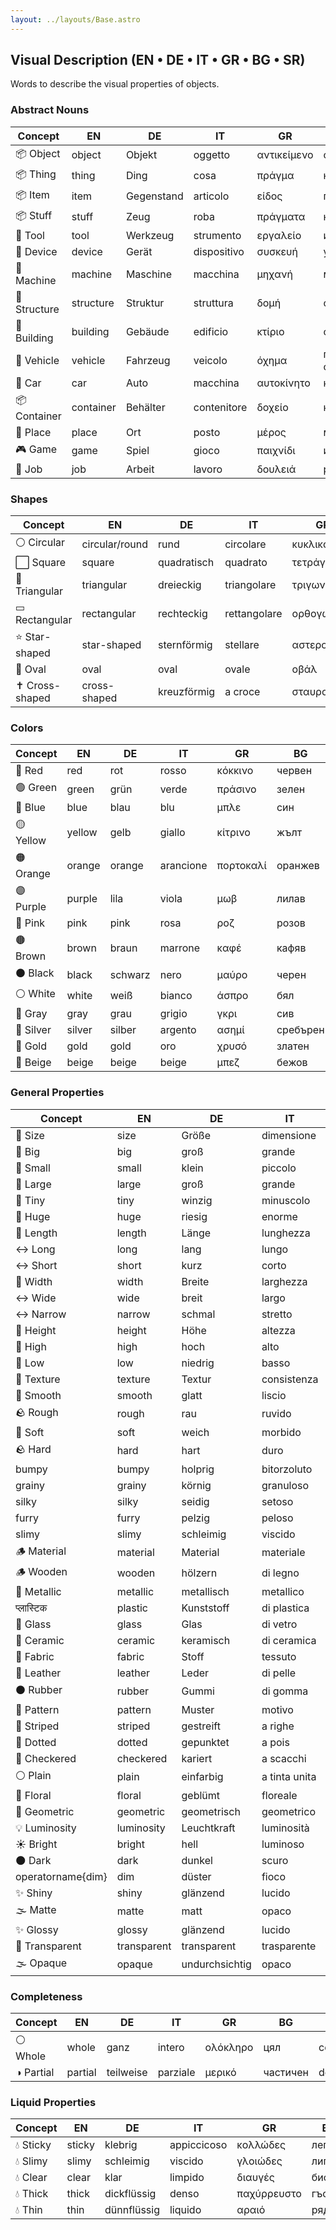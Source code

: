 ```yaml
---
layout: ../layouts/Base.astro
---
```

## Visual Description (EN • DE • IT • GR • BG • SR)

Words to describe the visual properties of objects.

### Abstract Nouns
| Concept | EN | DE | IT | GR | BG | SR |
|---|---|---|---|---|---|---|
| 📦 Object | object | Objekt | oggetto | αντικείμενο | обект | predmet |
| 📦 Thing | thing | Ding | cosa | πράγμα | нещо | stvar |
| 📦 Item | item | Gegenstand | articolo | είδος | предмет | stavka |
| 📦 Stuff | stuff | Zeug | roba | πράγματα | неща | stvari |
| 🔧 Tool | tool | Werkzeug | strumento | εργαλείο | инструмент | alat |
| 🔧 Device | device | Gerät | dispositivo | συσκευή | устройство | uređaj |
| 🔧 Machine | machine | Maschine | macchina | μηχανή | машина | mašina |
| 🏢 Structure | structure | Struktur | struttura | δομή | структура | struktura |
| 🏢 Building | building | Gebäude | edificio | κτίριο | сграда | zgrada |
| 🚗 Vehicle | vehicle | Fahrzeug | veicolo | όχημα | превозно средство | vozilo |
| 🚗 Car | car | Auto | macchina | αυτοκίνητο | кола | auto |
| 📦 Container | container | Behälter | contenitore | δοχείο | контейнер | kontejner |
| 📍 Place | place | Ort | posto | μέρος | място | mesto |
| 🎮 Game | game | Spiel | gioco | παιχνίδι | игра | igra |
| 💼 Job | job | Arbeit | lavoro | δουλειά | работа | posao |

### Shapes
| Concept | EN | DE | IT | GR | BG | SR |
|---|---|---|---|---|---|---|
| ⚪ Circular | circular/round | rund | circolare | κυκλικός | кръгъл | kružan |
| ⬜ Square | square | quadratisch | quadrato | τετράγωνος | квадратен | kvadratan |
| 🔼 Triangular | triangular | dreieckig | triangolare | τριγωνικός | триъгълен | trouglast |
| ▭ Rectangular | rectangular | rechteckig | rettangolare | ορθογώνιος | правоъгълен | pravougaon |
| ⭐ Star-shaped | star-shaped | sternförmig | stellare | αστεροειδής | звездообразен | zvezdast |
| 🥚 Oval | oval | oval | ovale | οβάλ | овален | ovalan |
| ✝️ Cross-shaped | cross-shaped | kreuzförmig | a croce | σταυροειδής | кръстообразен | križast |

### Colors
| Concept | EN | DE | IT | GR | BG | SR |
|---|---|---|---|---|---|---|
| 🔴 Red | red | rot | rosso | κόκκινο | червен | crvena |
| 🟢 Green | green | grün | verde | πράσινο | зелен | zelena |
| 🔵 Blue | blue | blau | blu | μπλε | син | plava |
| 🟡 Yellow | yellow | gelb | giallo | κίτρινο | жълт | žuta |
| 🟠 Orange | orange | orange | arancione | πορτοκαλί | оранжев | narandžasta |
| 🟣 Purple | purple | lila | viola | μωβ | лилав | ljubičasta |
| 🌸 Pink | pink | pink | rosa | ροζ | розов | roze |
| 🟤 Brown | brown | braun | marrone | καφέ | кафяв | smeđa |
| ⚫ Black | black | schwarz | nero | μαύρο | черен | crna |
| ⚪ White | white | weiß | bianco | άσπρο | бял | bela |
| 🔘 Gray | gray | grau | grigio | γκρι | сив | siva |
| 🥈 Silver | silver | silber | argento | ασημί | сребърен | srebrna |
| 🥇 Gold | gold | gold | oro | χρυσό | златен | zlatna |
| 🍦 Beige | beige | beige | beige | μπεζ | бежов | bež |

### General Properties
| Concept | EN | DE | IT | GR | BG | SR |
|---|---|---|---|---|---|---|
| 📏 Size | size | Größe | dimensione | μέγεθος | размер | veličina |
| 🐘 Big | big | groß | grande | μεγάλο | голям | veliki |
| 🐁 Small | small | klein | piccolo | μικρό | малък | mali |
| 🐘 Large | large | groß | grande | μεγάλο | голям | veliki |
| 🐁 Tiny | tiny | winzig | minuscolo | μικροσκοπικό | мъничък | sićušan |
| 🐘 Huge | huge | riesig | enorme | τεράστιο | огромен | ogroman |
| 📏 Length | length | Länge | lunghezza | μήκος | дължина | dužina |
| ↔️ Long | long | lang | lungo | μακρύ | дълъг | dug |
| ↔️ Short | short | kurz | corto | κοντό | къс | kratak |
| 📏 Width | width | Breite | larghezza | πλάτος | ширина | širina |
| ↔️ Wide | wide | breit | largo | φαρδύ | широк | širok |
| ↔️ Narrow | narrow | schmal | stretto | στενό | тесен | uzak |
| 📏 Height | height | Höhe | altezza | ύψος | височина | visina |
| 🔼 High | high | hoch | alto | ψηλό | висок | visok |
| 🔽 Low | low | niedrig | basso | χαμηλό | нисък | nizak |
| 🎨 Texture | texture | Textur | consistenza | υφή | текстура | tekstura |
| 🧈 Smooth | smooth | glatt | liscio | λείο | гладък | gladak |
| 🪨 Rough | rough | rau | ruvido | τραχύ | груб | grub |
| 🧸 Soft | soft | weich | morbido | μαλακό | мек | mekan |
| 🪨 Hard | hard | hart | duro | σκληρό | твърд | tvrd |
|  bumpy | bumpy | holprig | bitorzoluto | ανώμαλο | неравен | neravan |
| grainy | grainy | körnig | granuloso | κοκκώδες | зърнест | zrnast |
| silky | silky | seidig | setoso | μεταξένιο | копринен | svilenkast |
| furry | furry | pelzig | peloso | γούνινο | космат | krznen |
| slimy | slimy | schleimig | viscido | γλοιώδες | лигав | sluzav |
| 🪵 Material | material | Material | materiale | υλικό | материал | materijal |
| 🪵 Wooden | wooden | hölzern | di legno | ξύλινο | дървен | drveni |
| 🔩 Metallic | metallic | metallisch | metallico | μεταλλικό | метален | metalni |
|  प्लास्टिक | plastic | Kunststoff | di plastica | πλαστικό | пластмасов | plastični |
| 🍷 Glass | glass | Glas | di vetro | γυάλινο | стъклен | stakleni |
| 🏺 Ceramic | ceramic | keramisch | di ceramica | κεραμικό | керамичен | keramički |
| 👕 Fabric | fabric | Stoff | tessuto | ύφασμα | плат | tkanina |
| 👞 Leather | leather | Leder | di pelle | δερμάτινο | кожен | kožni |
| ⚫ Rubber | rubber | Gummi | di gomma | καουτσούκ | гумен | gumeni |
| 🎨 Pattern | pattern | Muster | motivo | μοτίβο | шарка | šara |
| 🦓 Striped | striped | gestreift | a righe | ριγέ | раиран | prugast |
| 🐞 Dotted | dotted | gepunktet | a pois | πουά | на точки | tačkast |
| 🏁 Checkered | checkered | kariert | a scacchi | καρό | кариран | kariran |
| ⚪ Plain | plain | einfarbig | a tinta unita | μονόχρωμο | едноцветен | jednobojan |
| 🌸 Floral | floral | geblümt | floreale | φλοράλ | на цветя | cvetni |
| 📐 Geometric | geometric | geometrisch | geometrico | γεωμετρικό | геометричен | geometrijski |
| 💡 Luminosity | luminosity | Leuchtkraft | luminosità | φωτεινότητα | светимост | sjajnost |
| ☀️ Bright | bright | hell | luminoso | φωτεινό | светъл | svetao |
| 🌑 Dark | dark | dunkel | scuro | σκοτεινό | тъмен | taman |
| operatorname{dim} | dim | düster | fioco | αμυδρό | мътен | prigušen |
| ✨ Shiny | shiny | glänzend | lucido | γυαλιστερό | лъскав | sjajan |
| 🌫️ Matte | matte | matt | opaco | ματ | матов | mat |
| ✨ Glossy | glossy | glänzend | lucido | γυαλιστερό | гланциран | sjajan |
| 💎 Transparent | transparent | transparent | trasparente | διαφανές | прозрачен | providan |
| 🌫️ Opaque | opaque | undurchsichtig | opaco | αδιαφανές | непрозрачен | neprovidan |

### Completeness
| Concept | EN | DE | IT | GR | BG | SR |
|---|---|---|---|---|---|---|
| ⚪ Whole | whole | ganz | intero | ολόκληρο | цял | ceo |
| ◑ Partial | partial | teilweise | parziale | μερικό | частичен | delimičan |

### Liquid Properties
| Concept | EN | DE | IT | GR | BG | SR |
|---|---|---|---|---|---|---|
| 💧 Sticky | sticky | klebrig | appiccicoso | κολλώδες | лепкав | lepljiv |
| 💧 Slimy | slimy | schleimig | viscido | γλοιώδες | лигав | sluzav |
| 💧 Clear | clear | klar | limpido | διαυγές | бистър | bistar |
| 💧 Thick | thick | dickflüssig | denso | παχύρρευστο | гъст | gust |
| 💧 Thin | thin | dünnflüssig | liquido | αραιό | рядък | redak |
